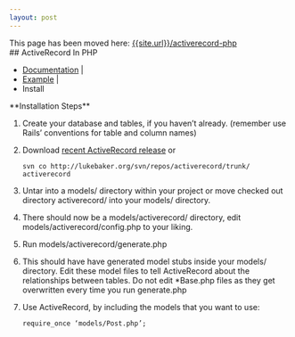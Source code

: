 ```yaml
---
layout: post
---
```

<div class="alert">
    This page has been moved here: <a href="{{site.url}}/activerecord-php">{{site.url}}/activerecord-php</a>
</div>
## ActiveRecord In PHP
<ul class="breadcrumb">
  <li><a href="/projects/activerecord-in-php/documentation/">Documentation</a> <span class="divider">|</span></li>
  <li><a href="/projects/activerecord-in-php/example/">Example</a> <span class="divider">|</span></li>
  <li class="active">Install</li>
</ul>
**Installation Steps**

1.  Create your database and tables, if you haven’t already. (remember
    use Rails’ conventions for table and column names)
2.  Download [recent ActiveRecord release][] or

        svn co http://lukebaker.org/svn/repos/activerecord/trunk/ activerecord

3.  Untar into a models/ directory within your project or move checked
    out directory activerecord/ into your models/ directory.
4.  There should now be a models/activerecord/ directory, edit
    models/activerecord/config.php to your liking.
5.  Run models/activerecord/generate.php
6.  This should have have generated model stubs inside your models/
    directory. Edit these model files to tell ActiveRecord about the
    relationships between tables. Do not edit \*Base.php files as they
    get overwritten every time you run generate.php
7.  Use ActiveRecord, by including the models that you want to use:

        require_once ‘models/Post.php’;

  [recent ActiveRecord release]: http://lukebaker.org/svn/repos/activerecord/releases/
